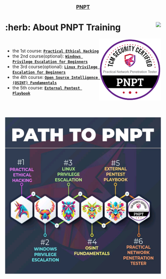 <h3 align="center"> <a href="https://certifications.tcm-sec.com/pnpt/">PNPT</a> </h3>

<!-- About -->
<h1 align="left"> :herb: About PNPT Training <img align="right" src="https://visitor-badge-reloaded.herokuapp.com/badge?color=66238C&page_id=mmsaeed509/PNPT&style=for-the-badge&lcolor=EE1B53"/> </h1> 

<img src="img/pnpt.png" alt="rice" align="right" width="200px">

</br>

 - the 1st course: [**`Practical Ethical Hacking`**](1_course/)
 - the 2nd course(optional): [**`Windows Privilege Escalation for Beginners`**](2_course/)
 - the 3rd course(optional): [**`Linux Privilege Escalation for Beginners`**](3_course/)
 - the 4th course: [**`Open Source Intelligence (OSINT) Fundamentals`**](4_course/)
 - the 5th course: [**`External Pentest Playbook`**](5_course/)

</br>

#

<img src="img/PNPT.jpg" alt="PNPT raodmap" align="center" >

<!-- About -->
